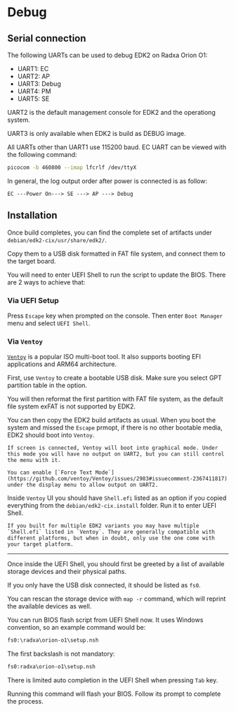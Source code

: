 # Debug

## Serial connection

The following UARTs can be used to debug EDK2 on Radxa Orion O1:

* UART1: EC
* UART2: AP
* UART3: Debug
* UART4: PM
* UART5: SE

UART2 is the default management console for EDK2 and the operationg system.

UART3 is only available when EDK2 is build as DEBUG image.

All UARTs other than UART1 use 115200 baud. EC UART can be viewed with the following command:

```bash
picocom -b 460800 --imap lfcrlf /dev/ttyX
```

In general, the log output order after power is connected is as follow:

```
EC ---Power On---> SE ---> AP ---> Debug
```

## Installation

Once build completes, you can find the complete set of artifacts under `debian/edk2-cix/usr/share/edk2/`.

Copy them to a USB disk formatted in FAT file system, and connect them to the target board.

You will need to enter UEFI Shell to run the script to update the BIOS. There are 2 ways to achieve that:

### Via UEFI Setup

Press `Escape` key when prompted on the console. Then enter `Boot Manager` menu and select `UEFI Shell`.

### Via `Ventoy`

[`Ventoy`](https://www.ventoy.net/) is a popular ISO multi-boot tool. It also supports booting EFI applications and ARM64 architecture.

First, use `Ventoy` to create a bootable USB disk. Make sure you select GPT partition table in the option.

You will then reformat the first partition with FAT file system, as the default file system exFAT is not supported by EDK2.

You can then copy the EDK2 build artifacts as usual. When you boot the system and missed the `Escape` prmopt, if there is no other bootable media, EDK2 should boot into `Ventoy`.

```admonish caution
If screen is connected, Ventoy will boot into graphical mode. Under this mode you will have no output on UART2, but you can still control the menu with it.

You can enable [`Force Text Mode`](https://github.com/ventoy/Ventoy/issues/2983#issuecomment-2367411817) under the display menu to allow output on UART2.
```

Inside `Ventoy` UI you should have `Shell.efi` listed as an option if you copied everything from the `debian/edk2-cix.install` folder. Run it to enter UEFI Shell.


```admonish caution
If you built for multiple EDK2 variants you may have multiple `Shell.efi` listed in `Ventoy`. They are generally compatible with different platforms, but when in doubt, only use the one come with your target platform.
```

---

Once inside the UEFI Shell, you should first be greeted by a list of available storage devices and their physical paths.

If you only have the USB disk connected, it should be listed as `fs0`.

You can rescan the storage device with `map -r` command, which will reprint the available devices as well.

You can run BIOS flash script from UEFI Shell now. It uses Windows convention, so an example command would be:

```cmd
fs0:\radxa\orion-o1\setup.nsh
```

The first backslash is not mandatory:

```cmd
fs0:radxa\orion-o1\setup.nsh
```

There is limited auto completion in the UEFI Shell when pressing `Tab` key.

Running this command will flash your BIOS. Follow its prompt to complete the process.
